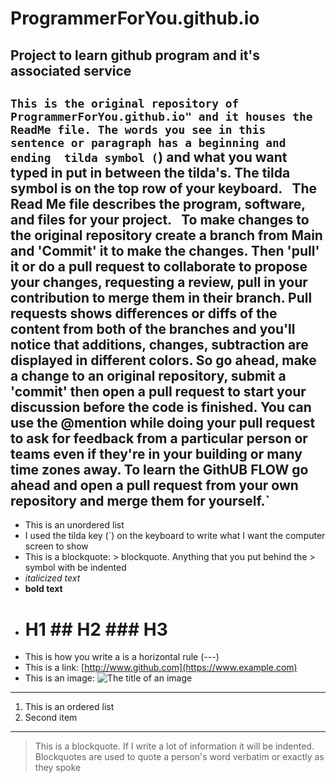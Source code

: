 # ProgrammerForYou.github.io
Project to learn github program and it's associated service
---
`This is the original repository of ProgrammerForYou.github.io" and it houses the ReadMe file. The words you see in this sentence or paragraph has a beginning and ending 
tilda symbol (`) and what you want typed in put in between the tilda's. The tilda symbol is on the top row of your keyboard. `
`The Read Me file describes the program, software, and files for your project. `
`To make changes to the original repository create a branch from Main and 'Commit' it to make the changes. Then 'pull' it or do a pull request to collaborate to propose
your changes, requesting a review, pull in your contribution to merge them in their branch. Pull requests shows differences or diffs of the content from both of the 
branches and you'll notice that additions, changes, subtraction are displayed in different colors. So go ahead, make a change to an original repository, submit a 'commit'
then open a pull request to start your discussion before the code is finished. You can use the @mention while doing your pull request to ask for feedback from a particular 
person or teams even if they're in your building or many time zones away. To learn the GithUB FLOW go ahead and open a pull request from your own repository and merge them 
for yourself.`
---
- This is an unordered list
- I used the tilda key (`) on the keyboard to write what I want the computer screen to show
- This is a blockquote: > blockquote. Anything that you put behind the > symbol with be indented
- *italicized text*
- **bold text**
- # H1 ## H2 ### H3
- This is how you write a is a horizontal rule (---)
- This is a link: [http://www.github.com](https://www.example.com)
- This is an image: ![The title of an image](image.jpg)
---
1. This is an ordered list
2. Second item
---
 > This is a blockquote. If I write a lot of information it will be indented. Blockquotes are used to quote a person's word verbatim or exactly as they spoke 
